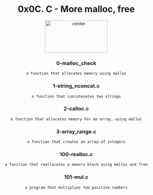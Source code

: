 <div align="center">
<h1 align="center">0x0C. C - More malloc, free</h1>

<p align="center">
<img src="https://assets.imaginablefutures.com/media/images/ALX_Logo.max-200x150.png" alt="center" style="width:200px; height:105px"/>
</p>


<h3 align="center">0-malloc_check</h3>

`a function that allocates memory using malloc`

<h3 align="center">1-string_nconcat.c</h3>

`a function that concatenates two strings`

<h3 align="center">2-calloc.c</h3>

`a function that allocates memory for an array, using malloc`

<h3 align="center">3-array_range.c</h3>

`a function that creates an array of integers`

<h3 align="center">100-realloc.c</h3>

`a function that reallocates a memory block using malloc and free`

<h3 align="center">101-mul.c</h3>

`a program that multiplies two positive numbers`
